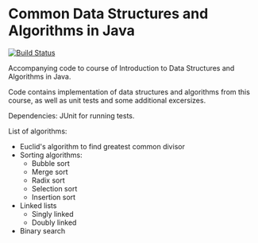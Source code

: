 # Common Data Structures and Algorithms in Java

[![Build Status](https://semaphoreci.com/api/v1/nikita-barsukov/data_structures_java/branches/master/badge.svg)](https://semaphoreci.com/nikita-barsukov/data_structures_java)

Accompanying code to course of Introduction to Data Structures and Algorithms in Java.

Code contains implementation of data structures and algorithms from this course, as well as unit tests and some additional excersizes.

 Dependencies: JUnit for running tests.

 List of algorithms:

 * Euclid's algorithm to find greatest common divisor
 * Sorting algorithms:
    * Bubble sort
    * Merge sort
    * Radix sort
    * Selection sort
    * Insertion sort
 * Linked lists
    * Singly linked
    * Doubly linked
 * Binary search